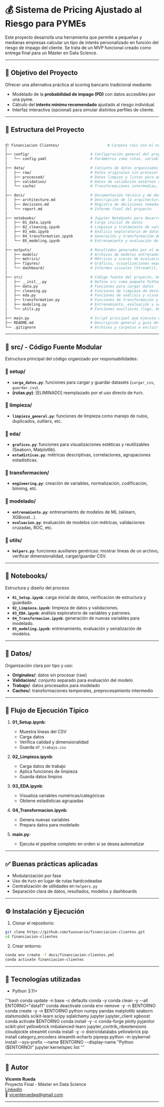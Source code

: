 # 💰 Sistema de Pricing Ajustado al Riesgo para PYMEs

Este proyecto desarrolla una herramienta que permite a pequeñas y medianas empresas calcular un tipo de interés personalizado en función del riesgo de impago del cliente. Se trata de un MVP funcional creado como entrega final para un Máster en Data Science.

---

## 🎯 Objetivo del Proyecto

Ofrecer una alternativa práctica al scoring bancario tradicional mediante:

- Modelado de la **probabilidad de impago (PD)** con datos accesibles por una pyme.
- Cálculo del **interés mínimo recomendado** ajustado al riesgo individual.
- Interfaz interactiva (opcional) para simular distintos perfiles de cliente.

---

## 📁 Estructura del Proyecto

```bash

📦 Financiacion Clientes/                      # Carpeta raíz con el nombre del proyecto
│
├── config/                            # Configuración general del proyecto
│   └── config.yaml                    # Parámetros como rutas, variables, hiperparámetros, etc.
│
├── data/                              # Conjunto de datos organizados por etapa
│   ├── raw/                           # Datos originales sin procesar
│   ├── processed/                     # Datos limpios y listos para análisis/modelo
│   ├── validation/                    # Datos de validación externos o separados
│   └── cache/                         # Transformaciones intermedias, temporales
│
├── docs/                              # Documentación técnica y de decisiones
│   ├── architecture.md                # Descripción de la arquitectura del proyecto
│   ├── decisions.md                   # Registro de decisiones tomadas
│   └── report.md                      # Informe final del proyecto
│
├── notebooks/                         # Jupyter Notebooks para desarrollo y pruebas
│   ├── 01_data.ipynb                  # Carga inicial de datos
│   ├── 02_cleaning.ipynb              # Limpieza y tratamiento de valores anómalos
│   ├── 03_eda.ipynb                   # Análisis exploratorio de datos
│   ├── 04_transformation.ipynb        # Generación y transformación de variables
│   └── 05_modeling.ipynb              # Entrenamiento y evaluación de modelos
│
├── outputs/                           # Resultados generados por el modelo
│   ├── models/                        # Archivos de modelos entrenados (.pkl, .joblib, etc.)
│   ├── metrics/                       # Métricas y scores de evaluación
│   ├── figures/                       # Gráficos, visualizaciones exportadas
│   └── dashboard/                     # Informes visuales (Streamlit, Power BI, etc.)
│
├── src/                               # Código fuente del proyecto, modular y reutilizable
│   ├── __init__.py                    # Define src como paquete Python
│   ├── data.py                        # Funciones para cargar datos
│   ├── cleaning.py                    # Funciones de limpieza de datos
│   ├── eda.py                         # Funciones de análisis y visualización
│   ├── transformation.py              # Funciones de transformación y selección de variables
│   ├── modeling.py                    # Entrenamiento, evaluación y serialización de modelos
│   └── utils.py                       # Funciones auxiliares (logs, métricas, formateo, etc.)
│
├── main.py                            # Script principal que ejecuta el pipeline completo
├── README.md                          # Descripción general y guía del proyecto
└── .gitignore                         # Archivos y carpetas a excluir del control de versiones
```

---

## 📁 src/ - Código Fuente Modular

Estructura principal del código organizado por responsabilidades:

### 📁 setup/
- **`carga_datos.py`**: funciones para cargar y guardar datasets (`cargar_csv`, `guardar_csv`).
- **(rutas.py)**: [ELIMINADO] reemplazado por el uso directo de `Path`.

### 📁 limpieza/
- **`limpieza_general.py`**: funciones de limpieza como manejo de nulos, duplicados, outliers, etc.

### 📁 eda/
- **`graficos.py`**: funciones para visualizaciones estéticas y reutilizables (Seaborn, Matplotlib).
- **`estadisticas.py`**: métricas descriptivas, correlaciones, agrupaciones estadísticas.

### 📁 transformacion/
- **`engineering.py`**: creación de variables, normalización, codificación, binning, etc.

### 📁 modelado/
- **`entrenamiento.py`**: entrenamiento de modelos de ML (sklearn, XGBoost...).
- **`evaluacion.py`**: evaluación de modelos con métricas, validaciones cruzadas, ROC, etc.

### 📁 utils/
- **`helpers.py`**: funciones auxiliares genéricas: mostrar líneas de un archivo, verificar dimensionalidad, cargar/guardar CSV.

---

## 📁 Notebooks/

Estructura y diseño del proceso

- **`01_Setup.ipynb`**: carga inicial de datos, verificación de estructura y guardado.
- **`02_Limpieza.ipynb`**: limpieza de datos y validaciones.
- **`03_EDA.ipynb`**: análisis exploratorio de variables y patrones.
- **`04_Transformacion.ipynb`**: generación de nuevas variables para modelado.
- **`05_modeling.ipynb`**: entrenamiento, evaluación y serialización de modelos.

---

## 📁 Datos/

Organización clara por tipo y uso:

- **Originales/**: datos sin procesar (raw)
- **Validacion/**: conjunto separado para evaluación del modelo
- **Trabajo/**: datos procesados para modelado
- **Caches/**: transformaciones temporales, preprocesamiento intermedio

---

## 🚀 Flujo de Ejecución Típico

1. **01_Setup.ipynb**:
    - Muestra líneas del CSV
    - Carga datos
    - Verifica calidad y dimensionalidad
    - Guarda `df_trabajo.csv`

2. **02_Limpieza.ipynb**:
    - Carga datos de trabajo
    - Aplica funciones de limpieza
    - Guarda datos limpios

3. **03_EDA.ipynb**:
    - Visualiza variables numéricas/categóricas
    - Obtiene estadísticas agrupadas

4. **04_Transformacion.ipynb**:
    - Genera nuevas variables
    - Prepara datos para modelado

5. **main.py**:
    - Ejecuta el pipeline completo en orden si se desea automatizar

---

## ✅ Buenas prácticas aplicadas

- Modularización por fase
- Uso de `Path` en lugar de rutas hardcodeadas
- Centralización de utilidades en `helpers.py`
- Separación clara de datos, resultados, modelos y dashboards

---

## ⚙️ Instalación y Ejecución

1. Clonar el repositorio:

```bash
git clone https://github.com/tuusuario/financiacion-clientes.git
cd financiacion-clientes
```

2. Crear entorno:

```bash
conda env create -f docs/financiacion-clientes.yml
conda activate financiacion-clientes
```

---

## 🧪 Tecnologías utilizadas

- Python 3.11+

'''bash
conda update -n base -c defaults conda -y
conda clean -y --all
ENTORNO="data11"
conda deactivate 
conda env remove -y -n $ENTORNO
conda create -y -n $ENTORNO python numpy pandas matplotlib seaborn statsmodels scikit-learn scipy sqlalchemy jupyter jupyter_client xgboost
conda activate $ENTORNO
conda install -y -c conda-forge plotly pyjanitor scikit-plot yellowbrick imbalanced-learn jupyter_contrib_nbextensions cloudpickle streamlit
conda install -y -c districtdatalabs yellowbrick
pip install category_encoders streamlit-echarts pipreqs
python -m ipykernel install --sys-prefix --name $ENTORNO --display-name "Python ($ENTORNO)"
jupyter kernelspec list
'''

---

## 👤 Autor

**Vicente Rueda**  
Proyecto Final - Máster en Data Science  
[LinkedIn](https://linkedin.com/in/vicenterueda/)  
📧 [vicenteruedag@gmail.com](mailto:vicenteruedag@gmail.com)

---